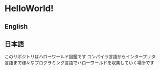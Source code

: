 # HelloWorld!

## English

## 日本語
このリポジトリはハローワールド図鑑です
コンパイラ言語からインタープリタ言語まで様々なプログラミング言語でハローワールドを収集していく場所です

